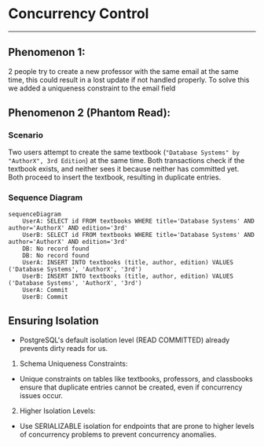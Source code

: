 # Concurrency Control
---

## Phenomenon 1:  
2 people try to create a new professor with the same email at the same time, this could result in a lost update if not handled properly. To solve this we added a uniqueness constraint to the email field 

## Phenomenon 2 (Phantom Read):  
### **Scenario**  
Two users attempt to create the same textbook (`"Database Systems" by "AuthorX", 3rd Edition`) at the same time. Both transactions check if the textbook exists, and neither sees it because neither has committed yet. Both proceed to insert the textbook, resulting in duplicate entries.  
### **Sequence Diagram**  
```mermaid
sequenceDiagram
    UserA: SELECT id FROM textbooks WHERE title='Database Systems' AND author='AuthorX' AND edition='3rd'
    UserB: SELECT id FROM textbooks WHERE title='Database Systems' AND author='AuthorX' AND edition='3rd'
    DB: No record found
    DB: No record found
    UserA: INSERT INTO textbooks (title, author, edition) VALUES ('Database Systems', 'AuthorX', '3rd')
    UserB: INSERT INTO textbooks (title, author, edition) VALUES ('Database Systems', 'AuthorX', '3rd')
    UserA: Commit
    UserB: Commit
```

## Ensuring Isolation
- PostgreSQL's default isolation level (READ COMMITTED) already prevents dirty reads for us.
1. Schema Uniqueness Constraints:  
- Unique constraints on tables like textbooks, professors, and classbooks ensure that duplicate entries cannot be created, even if concurrency issues occur.
2. Higher Isolation Levels:
- Use SERIALIZABLE isolation for endpoints that are prone to higher levels of concurrency problems to prevent concurrency anomalies.
